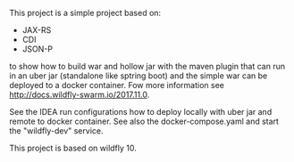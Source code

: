 This project is a simple project based on:

* JAX-RS
* CDI
* JSON-P

to show how to build war and hollow jar with the maven plugin that can run in an uber jar (standalone like sptring boot) and the simple war can be deployed to a docker container. Fow more information see http://docs.wildfly-swarm.io/2017.11.0.

See the IDEA run configurations how to deploy locally with uber jar and remote to docker container. 
See also the docker-compose.yaml and start the "wildfly-dev" service.

This project is based on wildfly 10.